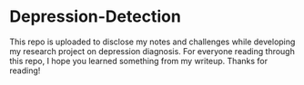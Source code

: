 # Depression-Detection

This repo is uploaded to disclose my notes and challenges while developing my research project on depression diagnosis. For everyone reading through this repo, I hope you learned something from my writeup. Thanks for reading!
